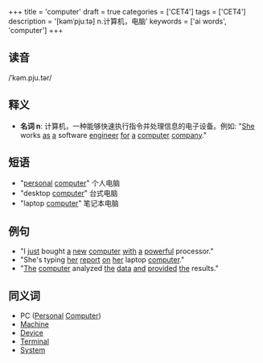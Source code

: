 +++
title = 'computer'
draft = true
categories = ['CET4']
tags = ['CET4']
description = '[kəmˈpjuːtə] n.计算机，电脑'
keywords = ['ai words', 'computer']
+++

## 读音
/ˈkəm.pju.tər/

## 释义
- **名词 n**:
    计算机，一种能够快速执行指令并处理信息的电子设备。例如: "[She](/zh/post/she/) works [as](/zh/post/as/) [a](/zh/post/a/) software [engineer](/zh/post/engineer/) [for](/zh/post/for/) [a](/zh/post/a/) [computer](/zh/post/computer/) [company](/zh/post/company/)."
    
## 短语
- "[personal](/zh/post/personal/) [computer](/zh/post/computer/)" 个人电脑
- "desktop [computer](/zh/post/computer/)" 台式电脑
- "laptop [computer](/zh/post/computer/)" 笔记本电脑

## 例句
- "I [just](/zh/post/just/) bought [a](/zh/post/a/) [new](/zh/post/new/) [computer](/zh/post/computer/) [with](/zh/post/with/) [a](/zh/post/a/) [powerful](/zh/post/powerful/) processor."
- "She's typing [her](/zh/post/her/) [report](/zh/post/report/) [on](/zh/post/on/) [her](/zh/post/her/) laptop [computer](/zh/post/computer/)."
- "[The](/zh/post/the/) [computer](/zh/post/computer/) analyzed [the](/zh/post/the/) [data](/zh/post/data/) [and](/zh/post/and/) [provided](/zh/post/provided/) [the](/zh/post/the/) results."

## 同义词
- PC ([Personal](/zh/post/personal/) [Computer](/zh/post/computer/))
- [Machine](/zh/post/machine/)
- [Device](/zh/post/device/)
- [Terminal](/zh/post/terminal/)
- [System](/zh/post/system/)
